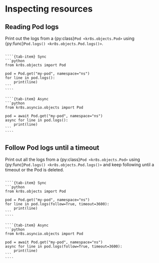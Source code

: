 # Inspecting resources

## Reading Pod logs

Print out the logs from a {py:class}`Pod <kr8s.objects.Pod>` using {py:func}`Pod.logs() <kr8s.objects.Pod.logs()>`.

`````{tab-set}

````{tab-item} Sync
```python
from kr8s.objects import Pod

pod = Pod.get("my-pod", namespace="ns")
for line in pod.logs():
    print(line)
```
````

````{tab-item} Async
```python
from kr8s.asyncio.objects import Pod

pod = await Pod.get("my-pod", namespace="ns")
async for line in pod.logs():
    print(line)
```
````

`````


## Follow Pod logs until a timeout

Print out all the logs from a {py:class}`Pod <kr8s.objects.Pod>` using {py:func}`Pod.logs() <kr8s.objects.Pod.logs()>` and keep following until a timeout or the Pod is deleted.

`````{tab-set}

````{tab-item} Sync
```python
from kr8s.objects import Pod

pod = Pod.get("my-pod", namespace="ns")
for line in pod.logs(follow=True, timeout=3600):
    print(line)
```
````

````{tab-item} Async
```python
from kr8s.asyncio.objects import Pod

pod = await Pod.get("my-pod", namespace="ns")
async for line in pod.logs(follow=True, timeout=3600):
    print(line)
```
````

`````
